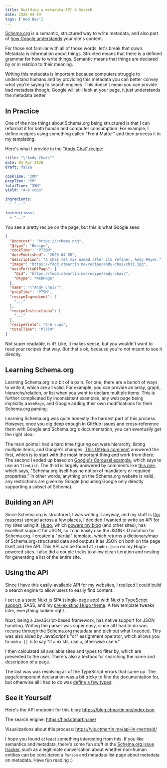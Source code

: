 ```yaml
---
title: Building a metadata API & Search
date: 2020-04-19
tags: ['Web Dev']
---
```


[Schema.org](https://schema.org/) is a semantic, structured way to write metadata, and also part of [how Google understands](https://developers.google.com/search/docs/guides/intro-structured-data) your site's content.

<!--more-->

For those not familiar with all of those words, let's break that down.
Metadata is information about things.
Structed means that there is a defined grammar for how to write things.
Semantic means that things are declared by or in relation to their meaning.

Writing this metadata is important because computers struggle to understand humans and by providing this metadata you can better convey what you're saying to search engines.
This doesn't mean you can provide bad metadata though; Google will still look at your page, it just understands the metadata better.

## In Practice

One of the nice things about Schema.org being structured is that I can reformat it for both human and computer consumption.
For example, I define recipies using something called "Front Matter" and then process it in my templating.

Here's what I provide in the ["Andy Chai" recipe](https://food.ctmartin.me/recipe/andy-chai/):

```yaml
title: "\"Andy Chai\""
date: 05 Apr 2020
draft: false

cookTime: "30M"
prepTime: "5M"
totalTime: "35M"
yield: "4-6 cups"

ingredients:
  - "..."

instructions:
  - "..."
```

You see a pretty recipe on the page, but this is what Google sees:

```json
{
  "@context": "https://schema.org",
  "@type": "Recipe",
  "cookTime": "PT30M",
  "datePublished": "2020-04-05",
  "description": "A chai tea mix named after its refiner, Andy Meyer.",
  "image": "https://food.ctmartin.me/recipe/andy-chai/chai.jpg",
  "mainEntityOfPage": {
    "@id": "https://food.ctmartin.me/recipe/andy-chai/",
    "@type": "WebPage"
  },
  "name": "\"Andy Chai\"",
  "prepTime": "PT5M",
  "recipeIngredient": [
    "..."
  ],
  "recipeInstructions": [
    "..."
  ],
  "recipeYield": "4-6 cups",
  "totalTime": "PT35M"
}
```

Not super readable, is it?
Like, it makes sense, but you wouldn't want to read your recipes that way.
But that's ok, because you're not meant to see it directly.

## Learning Schema.org

Learning Schema.org is a bit of a pain.
For one, there are a bunch of ways to write it, which are all valid.
For example, you can provide an array, graph, hierarchy/relation, or list when you want to declare multiple items.
This is further complicated by inconsistent examples, any web page being implicitly a `WebPage`, and Google adding their own modifications for their Schema.org parsing.

Learning Schema.org was quite honestly the hardest part of this process.
However, once you dig deep enough in GitHub issues and cross-reference them with Google and Schema.org's documentation, you can eventually get the right idea.

The main points I had a hard time figuring out were hierarchy, listing multiple items, and Google's changes.
[This GitHub comment](https://github.com/schemaorg/schemaorg/issues/1115#issuecomment-215633901) answered the first, which is to start with the most important thing and work from there.
The second I ended up based on [Google's Carousel example](https://developers.google.com/search/docs/data-types/carousel), which says to use an `ItemList`.
The third is largely answered by comments like [this one](https://github.com/schemaorg/schemaorg/issues/2045#issuecomment-418391349), which says, "Schema.org itself has no notion of mandatory or required properties."
In other words, anything on the Schema.org website is valid, any restrictions are given by Google (including Google only directly supporting a subset of Schema).

## Building an API

Since Schema.org is structured, I was writing it anyway, and my stuff is ([for reasons](https://github.com/ct-martin/find.ctmartin.me#background)) spread across a few places, I decided I wanted to write an API for my sites using it.
[Hugo](https://gohugo.io/), which [powers my blog](https://blog.ctmartin.me/2019/10/hugo/) (and other sites), has excellent support for JSON, so I can easily use the JSON-LD notation for Schema.org.
I created a "partial" template, which returns a dictionary/map of Schema.org-structured data and outputs it as JSON on both on the page itself and the API. This API can be found at `/index.json` on my Hugo-powered sites.
I also did a couple tricks to allow clean iteration and nesting for generating a list of the entire site.

## Using the API

Since I have this easily-available API for my websites, I realized I could build a search engine to allow users to easily find content.

I set up a static [Nuxt.js](https://nuxtjs.org/) SPA (single-page app) with [Nuxt's TypeScript support](https://typescript.nuxtjs.org/), SASS, and my [pre-existing Hugo theme](https://github.com/ct-martin/ctmartin-hugo-theme).
A few template tweaks later, everything looked right.

Nuxt, being a JavaScript-based framework, has native support for JSON handling.
Writing the parser was super easy, since all I had to do was recurse through the Schema.org metadata and pick out what I needed.
This was also aided by JavaScript's "or" assignment operator, which allows you to use `a || b` to say "if `a` exists, use `a`, otherwise use `b`."

I then calculated all available sites and types to filter by, which are presented to the user.
There's also a textbox for searching the name and description of a page.

The last was was resolving all of the TypeScript errors that came up.
The page/component declaration was a bit tricky to find the documentation for, but otherwise all I had to do was [define a few types](https://github.com/ct-martin/find.ctmartin.me#schema-property-mapping).

## See it Yourself

Here's the API endpoint for this blog: <https://blog.ctmartin.me/index.json>

The search engine: <https://find.ctmartin.me/>

Visualizations about this process: <https://vis.ctmartin.me/api-in-mermaid/>

I hope you found at least something interesting from this.
If you like semantics and metadata, there's some fun stuff in the [Schema.org issue tracker](https://github.com/schemaorg/schemaorg/issues/), such as a legitimate conversation about whether non-human entities can be considered a `Person` and metadata list page about metadata on metadata.
Have fun reading :)